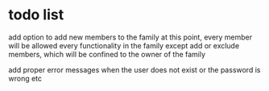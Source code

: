 # todo list

add option to add new members to the family
at this point, every member will be allowed every functionality in the family except add or exclude members, which will be confined to the owner of the family

add proper error messages when the user does not exist or the password is wrong etc